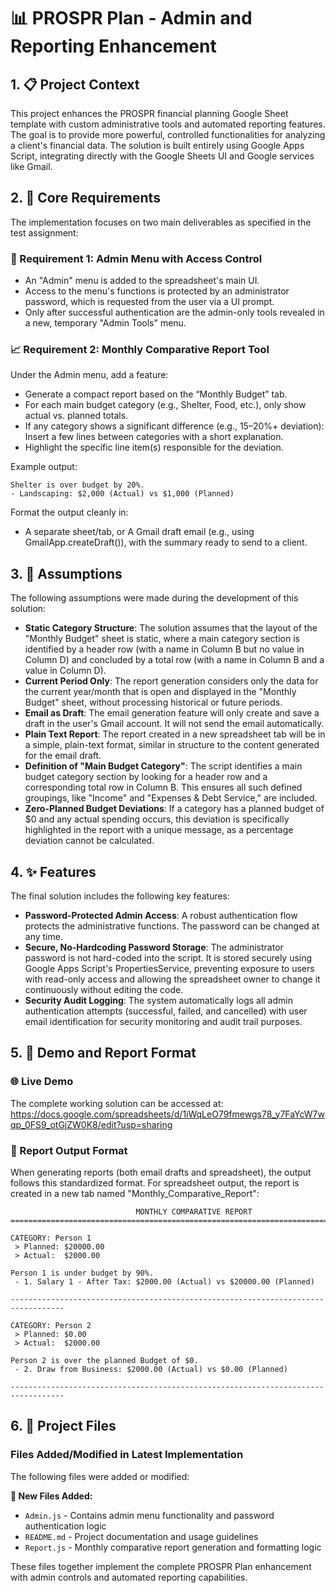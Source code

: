 # 📊 PROSPR Plan - Admin and Reporting Enhancement

## 1. 📋 Project Context
This project enhances the PROSPR financial planning Google Sheet template with custom administrative tools and automated reporting features. The goal is to provide more powerful, controlled functionalities for analyzing a client's financial data. The solution is built entirely using Google Apps Script, integrating directly with the Google Sheets UI and Google services like Gmail.

## 2. 🎯 Core Requirements
The implementation focuses on two main deliverables as specified in the test assignment:

### 🔐 Requirement 1: Admin Menu with Access Control
- An "Admin" menu is added to the spreadsheet's main UI.
- Access to the menu's functions is protected by an administrator password, which is requested from the user via a UI prompt.
- Only after successful authentication are the admin-only tools revealed in a new, temporary "Admin Tools" menu.

### 📈 Requirement 2: Monthly Comparative Report Tool
Under the Admin menu, add a feature:
- Generate a compact report based on the “Monthly Budget” tab.
- For each main budget category (e.g., Shelter, Food, etc.), only show actual vs. planned totals.
- If any category shows a significant difference (e.g., 15–20%+ deviation): Insert a few lines between categories with a short explanation.
- Highlight the specific line item(s) responsible for the deviation.

Example output:

```
Shelter is over budget by 20%.
- Landscaping: $2,000 (Actual) vs $1,000 (Planned)
```

Format the output cleanly in:

- A separate sheet/tab, or A Gmail draft email (e.g., using GmailApp.createDraft()), with the summary ready to send to a client.


## 3. 💭 Assumptions
The following assumptions were made during the development of this solution:

- **Static Category Structure**: The solution assumes that the layout of the "Monthly Budget" sheet is static, where a main category section is identified by a header row (with a name in Column B but no value in Column D) and concluded by a total row (with a name in Column B and a value in Column D).
- **Current Period Only**: The report generation considers only the data for the current year/month that is open and displayed in the "Monthly Budget" sheet, without processing historical or future periods.
- **Email as Draft**: The email generation feature will only create and save a draft in the user's Gmail account. It will not send the email automatically.
- **Plain Text Report**: The report created in a new spreadsheet tab will be in a simple, plain-text format, similar in structure to the content generated for the email draft.
- **Definition of "Main Budget Category"**: The script identifies a main budget category section by looking for a header row and a corresponding total row in Column B. This ensures all such defined groupings, like "Income" and "Expenses & Debt Service," are included.
- **Zero-Planned Budget Deviations**: If a category has a planned budget of $0 and any actual spending occurs, this deviation is specifically highlighted in the report with a unique message, as a percentage deviation cannot be calculated.

## 4. ✨ Features
The final solution includes the following key features:

- **Password-Protected Admin Access**: A robust authentication flow protects the administrative functions. The password can be changed at any time.
- **Secure, No-Hardcoding Password Storage**: The administrator password is not hard-coded into the script. It is stored securely using Google Apps Script's PropertiesService, preventing exposure to users with read-only access and allowing the spreadsheet owner to change it continuously without editing the code.
- **Security Audit Logging**: The system automatically logs all admin authentication attempts (successful, failed, and cancelled) with user email identification for security monitoring and audit trail purposes.

## 5. 🚀 Demo and Report Format

### 🌐 Live Demo
The complete working solution can be accessed at: https://docs.google.com/spreadsheets/d/1iWqLeO79fmewgs78_y7FaYcW7wqp_0FS9_otGjZW0K8/edit?usp=sharing

### 📄 Report Output Format
When generating reports (both email drafts and spreadsheet), the output follows this standardized format. For spreadsheet output, the report is created in a new tab named "Monthly_Comparative_Report":

```
                            MONTHLY COMPARATIVE REPORT
==================================================================================

CATEGORY: Person 1
 > Planned: $20000.00
 > Actual:  $2000.00

Person 1 is under budget by 90%.
 - 1. Salary 1 - After Tax: $2000.00 (Actual) vs $20000.00 (Planned)

----------------------------------------------------------------------------------

CATEGORY: Person 2
 > Planned: $0.00
 > Actual:  $2000.00

Person 2 is over the planned Budget of $0.
 - 2. Draw from Business: $2000.00 (Actual) vs $0.00 (Planned)

----------------------------------------------------------------------------------
```

## 6. 📁 Project Files

### Files Added/Modified in Latest Implementation
The following files were added or modified:

**📄 New Files Added:**
- `Admin.js` - Contains admin menu functionality and password authentication logic
- `README.md` - Project documentation and usage guidelines  
- `Report.js` - Monthly comparative report generation and formatting logic

These files together implement the complete PROSPR Plan enhancement with admin controls and automated reporting capabilities.
